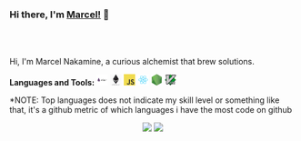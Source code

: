 ### Hi there, I'm [Marcel!](https://marcel.nakamine.com.br) 👋

<br />
<br />

Hi, I'm Marcel Nakamine, a curious alchemist that brew solutions.

<!--
- 🔭 I’m currently working on [renderless-components](https://github.com/timelessco/renderless-components)
- 🌱 I’m currently learning Blockchain development
- 👯 I’m looking to collaborate on [Github Readme Stats](https://github.com/anuraghazra/github-readme-stats)
- 💬 Ask me about anything [here](https://github.com/anuraghazra/anuraghazra/issues)
-->

**Languages and Tools:**
<code><img height="20" src="https://raw.githubusercontent.com/github/explore/d106aa3f6fa091ab80ab5c8cf0d931baff3caaea/topics/elixir/elixir.png"></code>
<code><img height="20" src="https://raw.githubusercontent.com/github/explore/80688e429a7d4ef2fca1e82350fe8e3517d3494d/topics/ethereum/ethereum.png"></code>
<code><img height="20" src="https://raw.githubusercontent.com/github/explore/80688e429a7d4ef2fca1e82350fe8e3517d3494d/topics/javascript/javascript.png"></code>
<code><img height="20" src="https://raw.githubusercontent.com/github/explore/80688e429a7d4ef2fca1e82350fe8e3517d3494d/topics/react/react.png"></code>
<code><img height="20" src="https://raw.githubusercontent.com/github/explore/80688e429a7d4ef2fca1e82350fe8e3517d3494d/topics/nodejs/nodejs.png"></code>
<code><img height="20" src="https://raw.githubusercontent.com/github/explore/80688e429a7d4ef2fca1e82350fe8e3517d3494d/topics/vim/vim.png"></code>

*NOTE: Top languages does not indicate my skill level or something like that, it's a github metric of which languages i have the most code on github

<div align=center>
    <img align=top align="center" src="https://github-readme-stats-amber-gamma.vercel.app/api?username=marcelnakamine&count_private=true&theme=gruvbox" />
    <img align=top align="center" src="https://github-readme-stats.vercel.app/api/top-langs/?username=marcelnakamine&count_private=true&theme=gruvbox&hide=css,javascript,vue,html,c" />
</div>
